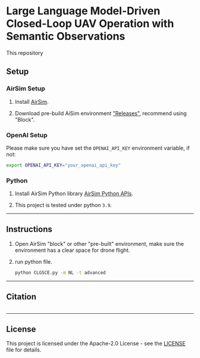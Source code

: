 # Large Language Model-Driven Closed-Loop UAV Operation with Semantic Observations

This repository

## Setup

### AirSim Setup

1. Install [AirSim](https://github.com/microsoft/AirSim).

2. Download pre-build AiSim environment ["Releases"](https://github.com/Microsoft/AirSim/releases), recommend using "Block".

### OpenAI Setup

Please make sure you have set the `OPENAI_API_KEY` environment variable, if not:

```bash
export OPENAI_API_KEY="your_openai_api_key"
```

### Python

1. Install AirSim Python library [AirSim Python APIs](https://microsoft.github.io/AirSim/apis/).

2. This project is tested under python `3.9`.

---

## Instructions

1. Open AirSim "block" or other "pre-built" environment, make sure the environment has a clear space for drone flight.

2. run python file.

   ```bash
   python CLGSCE.py -m NL -t advanced
   ```

---

## Citation

```

```

---

## License

This project is licensed under the Apache-2.0 License - see the [LICENSE](LICENSE) file for details.
